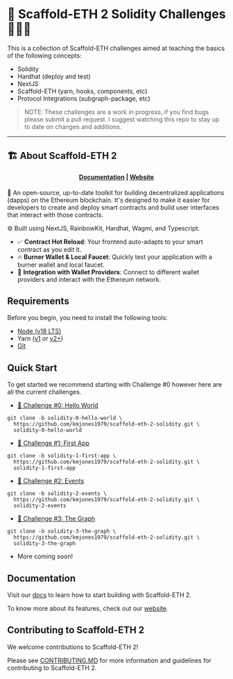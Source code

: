 # 👷 Scaffold-ETH 2 Solidity Challenges 👷🏽‍♀️

This is a collection of Scaffold-ETH challenges aimed at teaching the basics of the following concepts:

- Solidity
- Hardhat (deploy and test)
- NextJS
- Scaffold-ETH (yarn, hooks, components, etc)
- Protocol Integrations (subgraph-package, etc)

> NOTE: These challenges are a work in progress, if you find bugs please submit a pull request. I suggest watching this repo to stay up to date on changes and additions.

---

## 🏗 About Scaffold-ETH 2

<h4 align="center">
  <a href="https://docs.scaffoldeth.io">Documentation</a> |
  <a href="https://scaffoldeth.io">Website</a>
</h4>

🧪 An open-source, up-to-date toolkit for building decentralized applications (dapps) on the Ethereum blockchain. It's designed to make it easier for developers to create and deploy smart contracts and build user interfaces that interact with those contracts.

⚙️ Built using NextJS, RainbowKit, Hardhat, Wagmi, and Typescript.

- ✅ **Contract Hot Reload**: Your frontend auto-adapts to your smart contract as you edit it.
- 🔥 **Burner Wallet & Local Faucet**: Quickly test your application with a burner wallet and local faucet.
- 🔐 **Integration with Wallet Providers**: Connect to different wallet providers and interact with the Ethereum network.

## Requirements

Before you begin, you need to install the following tools:

- [Node (v18 LTS)](https://nodejs.org/en/download/)
- Yarn ([v1](https://classic.yarnpkg.com/en/docs/install/) or [v2+](https://yarnpkg.com/getting-started/install))
- [Git](https://git-scm.com/downloads)

## Quick Start

To get started we recommend starting with Challenge #0 however here are all the current challenges.

- [🚩 Challenge #0: Hello World](https://github.com/kmjones1979/scaffold-eth-2-solidity/tree/solidity-0-hello-world)

```
git clone -b solidity-0-hello-world \
  https://github.com/kmjones1979/scaffold-eth-2-solidity.git \
  solidity-0-hello-world
```

- [🚩 Challenge #1: First App](https://github.com/kmjones1979/scaffold-eth-2-solidity/tree/solidity-1-first-app)

```
git clone -b solidity-1-first-app \
  https://github.com/kmjones1979/scaffold-eth-2-solidity.git \
  solidity-1-first-app
```

- [🚩 Challenge #2: Events](https://github.com/kmjones1979/scaffold-eth-2-solidity/tree/solidity-2-events)

```
git clone -b solidity-2-events \
  https://github.com/kmjones1979/scaffold-eth-2-solidity.git \
  solidity-2-events
```

- [🚩 Challenge #3: The Graph](https://github.com/kmjones1979/scaffold-eth-2-solidity/tree/solidity-3-the-graph)

```
git clone -b solidity-3-the-graph \
  https://github.com/kmjones1979/scaffold-eth-2-solidity.git \
  solidity-3-the-graph
```

- More coming soon!

## Documentation

Visit our [docs](https://docs.scaffoldeth.io) to learn how to start building with Scaffold-ETH 2.

To know more about its features, check out our [website](https://scaffoldeth.io).

## Contributing to Scaffold-ETH 2

We welcome contributions to Scaffold-ETH 2!

Please see [CONTRIBUTING.MD](https://github.com/scaffold-eth/scaffold-eth-2/blob/main/CONTRIBUTING.md) for more information and guidelines for contributing to Scaffold-ETH 2.
